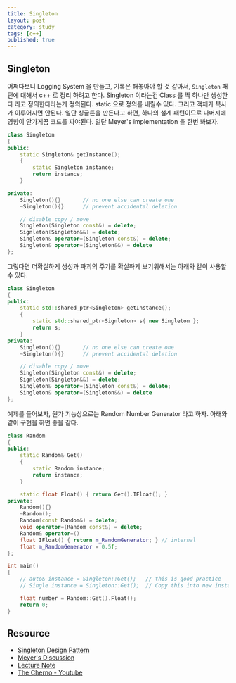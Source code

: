 ```yaml
---
title: Singleton
layout: post
category: study
tags: [c++]
published: true
---
```


## Singleton

어쩌다보니 Logging System 을 만들고, 기록은 해놓아야 할 것 같아서, `Singleton` 패턴에 대해서 c++ 로 정리 하려고 한다. Singleton 이라는건 Class 를 딱 하나만 생성한다 라고 정의한다라는게 정의된다. static 으로 정의를 내릴수 있다. 그리고 객체가 복사가 이루어지면 안된다. 일단 싱글톤을 만든다고 하면, 하나의 설계 패턴이므로 나머지에 영향이 안가게끔 코드를 짜야된다. 일단 Meyer's implementation 을 한번 봐보자.

```c++
class Singleton
{
public:
    static Singleton& getInstance();
    {
        static Singleton instance;
        return instance;
    }

private:
    Singleton(){}       // no one else can create one
    ~Singleton(){}      // prevent accidental deletion

    // disable copy / move 
    Singleton(Singleton const&) = delete;
    Signleton(Singleton&&) = delete;
    Singleton& operator=(Singleton const&) = delete;
    Singleton& operator=(Singleton&&) = delete
};
```

그렇다면 더확실하게 생성과 파괴의 주기를 확실하게 보기위해서는 아래와 같이 사용할수 있다.

```c++
class Singleton
{
public:
    static std::shared_ptr<Singleton> getInstance();
    {
        static std::shared_ptr<Signleton> s{ new Singleton };
        return s;
    }
private:
    Singleton(){}       // no one else can create one
    ~Singleton(){}      // prevent accidental deletion

    // disable copy / move 
    Singleton(Singleton const&) = delete;
    Signleton(Singleton&&) = delete;
    Singleton& operator=(Singleton const&) = delete;
    Singleton& operator=(Singleton&&) = delete
};
```

예제를 들어보자, 뭔가 기능상으로는 Random Number Generator 라고 하자. 아래와 같이 구현을 하면 좋을 같다.

```c++
class Random
{
public:
    static Random& Get()
    {
        static Random instance;
        return instance;
    }

    static float Float() { return Get().IFloat(); }
private:
    Random(){}
    ~Random();
    Random(const Random&) = delete;
    void operator=(Random const&) = delete;
    Random& operator=()
    float IFloat() { return m_RandomGenerator; } // internal
    float m_RandomGenerator = 0.5f;
};

int main()
{
    // auto& instance = Singleton::Get();   // this is good practice
    // Single instance = Singleton::Get();  // Copy this into new instance; Just want a single instance.

    float number = Random::Get().Float();
    return 0;
}
```

## Resource
* [Singleton Design Pattern](https://stackoverflow.com/questions/1008019/how-do-you-implement-the-singleton-design-pattern/1008289#1008289)
* [Meyer's Discussion](https://www.drdobbs.com/cpp/c-and-the-perils-of-double-checked-locki/184405726)
* [Lecture Note](https://websites.umich.edu/~eecs381/lecture/IdiomsDesPattsCreational.pdf)
* [The Cherno - Youtube](https://www.youtube.com/watch?v=PPup1yeU45I)